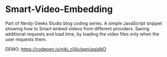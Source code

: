 # Smart-Video-Embedding
Part of Nerdy Geeks Studio blog coding series. A simple JavaScript snippet showing how to Smart embed videos from different providers. Saving additional requests and load time, by loading the video files only when the user requests them.

DEMO: https://codepen.io/niki_n14o/pen/aqjaNO
